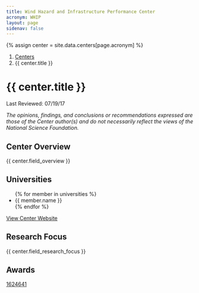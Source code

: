 ```yaml
---
title: Wind Hazard and Infrastructure Performance Center
acronym: WHIP
layout: page
sidenav: false
---
```


{% assign center = site.data.centers[page.acronym] %}
<dir></dir>

<div class="hero">
  <div id="carouselCenterInd" class="carousel slide carousel--interior" data-ride="carousel" data-pause="false" data-interval="false">
    <div class="carousel-inner">
      <div class="carousel-item active">
        <div class="container">
          <div class="carousel__content carousel__content--slant">
            <div class="carousel__text-cta">
              <nav class="breadcrumbs" aria-label="breadcrumb">
                <ol class="breadcrumb">
                  <li class="breadcrumb-item"><a href="#">Centers</a></li>
                  <li class="breadcrumb-item active" aria-current="page">{{ center.title }}</li>
                </ol>
              </nav>
              <h1>{{ center.title }}</h1>
              <p class="carousel__subtitle">Last Reviewed: 07/19/17</p>
            </div>
          </div>
        </div>
      </div>
    </div>
  </div>
</div>
<div class="content-block">
    <div class="container">
      <div class="content-block__inner" style="font-style:italic">The opinions, findings, and conclusions or recommendations expressed are those of the Center author(s) and do not necessarily reflect the views of the National Science Foundation.
      </div>
    </div>
  </div>
  <div class="content-block">
    <div class="container">
      <div class="content-block__inner">
        <h2 id=""><span class="highlight">Center Overview</span></h2>
          {{ center.field_overview }}
      </div>
    </div>
  </div>

<div class="content-block">
  <div class="container">
    <div class="content-block__inner">
        <h2 id=""><span class="highlight">Universities</span></h2>
          <ul>
            {% for member in universities %}
              <li>{{ member.name }}</li>
            {% endfor %}
          </ul>
          <a class="usa-button btn-tertiary" href="http://www.ambic.org">View Center Website</a>
    </div>
  </div>
</div>
<div class="content-block content-block--bg">
    <div class="container">
      <div class="content-block__inner">
        <h2 id=""><span class="highlight">Research Focus</span></h2>
{{ center.field_research_focus }}
      </div>
    </div>
  </div>
  <div class="container">
    <div class="content-block__inner">
          <h2 id=""><span class="highlight">Awards</span></h2>
          <div class="content-block__columns">
            <p>
        <a href="https://www.nsf.gov/awardsearch/advancedSearchResult?AwardNumberOperator=Exactly&amp;AwardNumberFrom=1624641&amp;ActiveAwards=true&amp;ExpiredAwards=true">1624641</a>
    </p>
          </div>
        </div>
      </div>